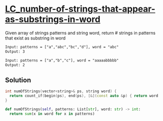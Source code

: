 # [LC_number-of-strings-that-appear-as-substrings-in-word](https://leetcode.com/problems/number-of-strings-that-appear-as-substrings-in-word)

Given array of strings patterns and string word, return # strings in patterns that exist as substring in word

```txt
Input: patterns = ["a","abc","bc","d"], word = "abc"
Output: 3

Input: patterns = ["a","b","c"], word = "aaaaabbbbb"
Output: 2
```

## Solution

```cpp
int numOfStrings(vector<string>& ps, string word) {
  return count_if(begin(ps), end(ps), [&](const auto &p) { return word.find(p) != string::npos; });
}
```

```py
def numOfStrings(self, patterns: List[str], word: str) -> int:
  return sum(x in word for x in patterns)
```
